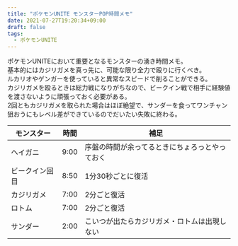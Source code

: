 ```yaml
---
title: "ポケモンUNITE モンスターPOP時間メモ"
date: 2021-07-27T19:20:34+09:00
draft: false
tags:
  - ポケモンUNITE
---
```


ポケモンUNITEにおいて重要となるモンスターの湧き時間メモ。  
基本的にはカジリガメを真っ先に、可能な限り全力で殴りに行くべき。  
ルカリオやゲンガーを使っていると異常なスピードで削ることができる。  
カジリガメを殴るときは総力戦になりがちなので、ビークイン戦で相手に経験値を渡さないように頑張っておく必要がある。  
2回ともカジリガメを取られた場合はほぼ絶望で、サンダーを食ってワンチャン狙おうにもレベル差ができているのでだいたい失敗に終わる。  
  
|モンスター|時間|補足|
|---|---|---|
|ヘイガニ|9:00|序盤の時間が余ってるときにちょろっとやっておく|
|ビークイン回目|8:50|1分30秒ごとに復活|
|カジリガメ|7:00|2分ごと復活|
|ロトム|7:00|2分ごと復活|
|サンダー|2:00|こいつが出たらカジリガメ・ロトムは出現しない|
